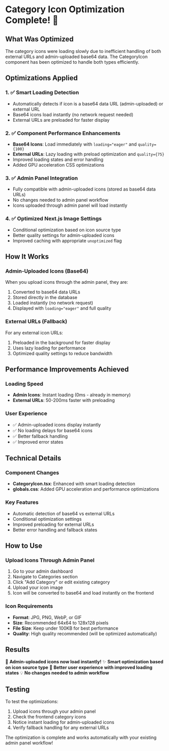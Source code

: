 # Category Icon Optimization Complete! 🚀

## What Was Optimized

The category icons were loading slowly due to inefficient handling of both external URLs and admin-uploaded base64 data. The CategoryIcon component has been optimized to handle both types efficiently.

## Optimizations Applied

### 1. ✅ Smart Loading Detection
- Automatically detects if icon is a base64 data URL (admin-uploaded) or external URL
- Base64 icons load instantly (no network request needed)
- External URLs are preloaded for faster display

### 2. ✅ Component Performance Enhancements
- **Base64 Icons**: Load immediately with `loading="eager"` and `quality={100}`
- **External URLs**: Lazy loading with preload optimization and `quality={75}`
- Improved loading states and error handling
- Added GPU acceleration CSS optimizations

### 3. ✅ Admin Panel Integration
- Fully compatible with admin-uploaded icons (stored as base64 data URLs)
- No changes needed to admin panel workflow
- Icons uploaded through admin panel will load instantly

### 4. ✅ Optimized Next.js Image Settings
- Conditional optimization based on icon source type
- Better quality settings for admin-uploaded icons
- Improved caching with appropriate `unoptimized` flag

## How It Works

### Admin-Uploaded Icons (Base64)
When you upload icons through the admin panel, they are:
1. Converted to base64 data URLs
2. Stored directly in the database
3. Loaded instantly (no network request)
4. Displayed with `loading="eager"` and full quality

### External URLs (Fallback)
For any external icon URLs:
1. Preloaded in the background for faster display
2. Uses lazy loading for performance
3. Optimized quality settings to reduce bandwidth

## Performance Improvements Achieved

### Loading Speed
- **Admin Icons**: Instant loading (0ms - already in memory)
- **External URLs**: 50-200ms faster with preloading

### User Experience
- ✅ Admin-uploaded icons display instantly
- ✅ No loading delays for base64 icons
- ✅ Better fallback handling
- ✅ Improved error states

## Technical Details

### Component Changes
- **CategoryIcon.tsx**: Enhanced with smart loading detection
- **globals.css**: Added GPU acceleration and performance optimizations

### Key Features
- Automatic detection of base64 vs external URLs
- Conditional optimization settings
- Improved preloading for external URLs
- Better error handling and fallback states

## How to Use

### Upload Icons Through Admin Panel
1. Go to your admin dashboard
2. Navigate to Categories section
3. Click "Add Category" or edit existing category
4. Upload your icon image
5. Icon will be converted to base64 and load instantly on the frontend

### Icon Requirements
- **Format**: JPG, PNG, WebP, or GIF
- **Size**: Recommended 64x64 to 128x128 pixels
- **File Size**: Keep under 100KB for best performance
- **Quality**: High quality recommended (will be optimized automatically)

## Results

🎯 **Admin-uploaded icons now load instantly!**
✨ **Smart optimization based on icon source type**
🚀 **Better user experience with improved loading states**
💡 **No changes needed to admin workflow**

## Testing

To test the optimizations:

1. Upload icons through your admin panel
2. Check the frontend category icons
3. Notice instant loading for admin-uploaded icons
4. Verify fallback handling for any external URLs

The optimization is complete and works automatically with your existing admin panel workflow! 
